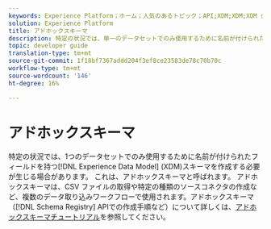 ```yaml
---
keywords: Experience Platform；ホーム；人気のあるトピック；API;XDM;XDM;XDM system；エクスペリエンスデータモデル；エクスペリエンスデータモデル；エクスペリエンスデータモデル；データモデル；スキーマレジストリ；スキーマレジストリ；ad-hoc;Ad-hoc;Ad hoc;Ad hoc;Ad hoc;Ad;Experience;
solution: Experience Platform
title: アドホックスキーマ
description: 特定の状況では、単一のデータセットでのみ使用するために名前が付けられたフィールドを持つXDMスキーマを作成する必要が生じる場合があります。 これは、アドホックスキーマと呼ばれます。
topic: developer guide
translation-type: tm+mt
source-git-commit: 1f18bf7367addd204f3ef8ce23583de78c70b70c
workflow-type: tm+mt
source-wordcount: '146'
ht-degree: 16%

---
```



# アドホックスキーマ

特定の状況では、1つのデータセットでのみ使用するために名前が付けられたフィールドを持つ[!DNL Experience Data Model] (XDM)スキーマを作成する必要が生じる場合があります。 これは、アドホックスキーマと呼ばれます。 アドホックスキーマは、CSV ファイルの取得や特定の種類のソースコネクタの作成など、複数のデータ取り込みワークフローで使用されます。アドホックスキーマ（[!DNL Schema Registry] APIでの作成手順など）について詳しくは、[アドホックスキーマチュートリアル](../tutorials/ad-hoc.md)を参照してください。
